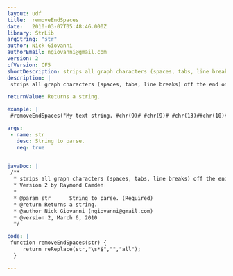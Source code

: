 ```yaml
---
layout: udf
title:  removeEndSpaces
date:   2010-03-07T05:48:46.000Z
library: StrLib
argString: "str"
author: Nick Giovanni
authorEmail: ngiovanni@gmail.com
version: 2
cfVersion: CF5
shortDescription: strips all graph characters (spaces, tabs, line breaks) off the end of a string.
description: |
 strips all graph characters (spaces, tabs, line breaks) off the end of a string.

returnValue: Returns a string.

example: |
 #removeEndSpaces("My text string. #chr(9)# #chr(9)# #chr(13)##chr(10)# #chr(13)##chr(10)#")#

args:
 - name: str
   desc: String to parse.
   req: true


javaDoc: |
 /**
  * strips all graph characters (spaces, tabs, line breaks) off the end of a string.
  * Version 2 by Raymond Camden
  * 
  * @param str      String to parse. (Required)
  * @return Returns a string. 
  * @author Nick Giovanni (ngiovanni@gmail.com) 
  * @version 2, March 6, 2010 
  */

code: |
 function removeEndSpaces(str) {
     return reReplace(str,"\s*$","","all");
  }

---
```


